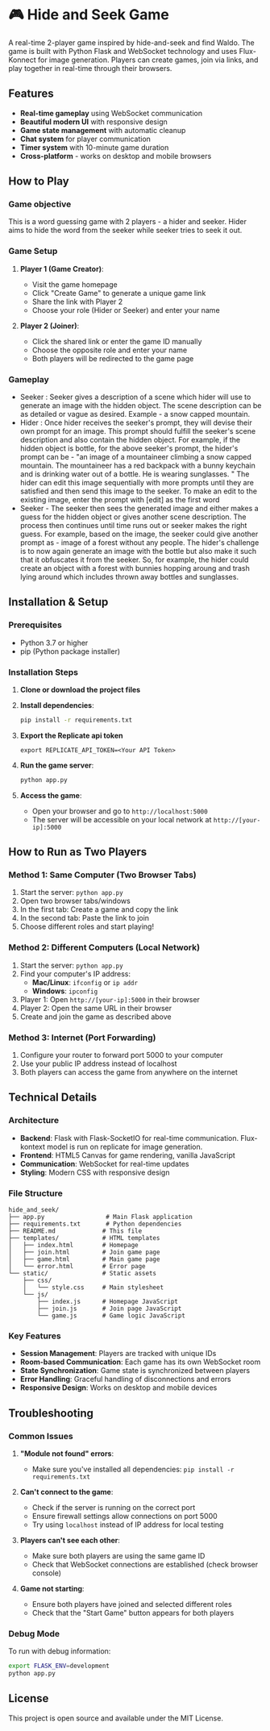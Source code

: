 # 🎮 Hide and Seek Game

A real-time 2-player game inspired by hide-and-seek and find Waldo. The game is built with Python Flask and WebSocket technology and uses Flux-Konnect for image generation. Players can create games, join via links, and play together in real-time through their browsers.

## Features

- **Real-time gameplay** using WebSocket communication
- **Beautiful modern UI** with responsive design
- **Game state management** with automatic cleanup
- **Chat system** for player communication
- **Timer system** with 10-minute game duration
- **Cross-platform** - works on desktop and mobile browsers

## How to Play

### Game objective
This is a word guessing game with 2 players - a hider and seeker. Hider aims to hide the word from the seeker while seeker tries to seek it out.

### Game Setup
1. **Player 1 (Game Creator)**: 
   - Visit the game homepage
   - Click "Create Game" to generate a unique game link
   - Share the link with Player 2
   - Choose your role (Hider or Seeker) and enter your name

2. **Player 2 (Joiner)**:
   - Click the shared link or enter the game ID manually
   - Choose the opposite role and enter your name
   - Both players will be redirected to the game page

### Gameplay
- Seeker : Seeker gives a description of a scene which hider will use to generate an image with the hidden object. The scene description can be as detailed or vague as desired. Example - a snow capped mountain.
- Hider : Once hider receives the seeker's prompt, they will devise their own prompt for an image. This prompt should fulfill the seeker's scene description and also contain the hidden object. For example, if the hidden object is bottle, for the above seeker's prompt, the hider's prompt can be - "an image of a mountaineer climbing a snow capped mountain. The mountaineer has a red backpack with a bunny keychain and is drinking water out of a bottle. He is wearing sunglasses. " 
The hider can edit this image sequentially with more prompts until they are satisfied and then send this image to the seeker. To make an edit to the existing image, enter the prompt with [edit] as the first word
- Seeker - The seeker then sees the generated image and either makes a guess for the hidden object or gives another scene description. The process then continues until time runs out or seeker makes the right guess.
For example, based on the image, the seeker could give another prompt as - image of a forest without any people. The hider's challenge is to now again generate an image with the bottle but also make it such that it obfuscates it from the seeker. So, for example, the hider could create an object with a forest with bunnies hopping aroung and trash lying around which includes thrown away bottles and sunglasses.

## Installation & Setup

### Prerequisites
- Python 3.7 or higher
- pip (Python package installer)

### Installation Steps

1. **Clone or download the project files**

2. **Install dependencies**:
   ```bash
   pip install -r requirements.txt
   ```
3. **Export the Replicate api token**
   ```
   export REPLICATE_API_TOKEN=<Your API Token>
   ```
3. **Run the game server**:
   ```bash
   python app.py
   ```

4. **Access the game**:
   - Open your browser and go to `http://localhost:5000`
   - The server will be accessible on your local network at `http://[your-ip]:5000`

## How to Run as Two Players

### Method 1: Same Computer (Two Browser Tabs)
1. Start the server: `python app.py`
2. Open two browser tabs/windows
3. In the first tab: Create a game and copy the link
4. In the second tab: Paste the link to join
5. Choose different roles and start playing!

### Method 2: Different Computers (Local Network)
1. Start the server: `python app.py`
2. Find your computer's IP address:
   - **Mac/Linux**: `ifconfig` or `ip addr`
   - **Windows**: `ipconfig`
3. Player 1: Open `http://[your-ip]:5000` in their browser
4. Player 2: Open the same URL in their browser
5. Create and join the game as described above

### Method 3: Internet (Port Forwarding)
1. Configure your router to forward port 5000 to your computer
2. Use your public IP address instead of localhost
3. Both players can access the game from anywhere on the internet


## Technical Details

### Architecture
- **Backend**: Flask with Flask-SocketIO for real-time communication. Flux-kontext model is run on replicate for image generation.
- **Frontend**: HTML5 Canvas for game rendering, vanilla JavaScript
- **Communication**: WebSocket for real-time updates
- **Styling**: Modern CSS with responsive design

### File Structure
```
hide_and_seek/
├── app.py                 # Main Flask application
├── requirements.txt       # Python dependencies
├── README.md             # This file
├── templates/            # HTML templates
│   ├── index.html        # Homepage
│   ├── join.html         # Join game page
│   ├── game.html         # Main game page
│   └── error.html        # Error page
└── static/               # Static assets
    ├── css/
    │   └── style.css     # Main stylesheet
    └── js/
        ├── index.js      # Homepage JavaScript
        ├── join.js       # Join page JavaScript
        └── game.js       # Game logic JavaScript
```

### Key Features
- **Session Management**: Players are tracked with unique IDs
- **Room-based Communication**: Each game has its own WebSocket room
- **State Synchronization**: Game state is synchronized between players
- **Error Handling**: Graceful handling of disconnections and errors
- **Responsive Design**: Works on desktop and mobile devices

## Troubleshooting

### Common Issues

1. **"Module not found" errors**:
   - Make sure you've installed all dependencies: `pip install -r requirements.txt`

2. **Can't connect to the game**:
   - Check if the server is running on the correct port
   - Ensure firewall settings allow connections on port 5000
   - Try using `localhost` instead of IP address for local testing

3. **Players can't see each other**:
   - Make sure both players are using the same game ID
   - Check that WebSocket connections are established (check browser console)

4. **Game not starting**:
   - Ensure both players have joined and selected different roles
   - Check that the "Start Game" button appears for both players

### Debug Mode
To run with debug information:
```bash
export FLASK_ENV=development
python app.py
```

## License

This project is open source and available under the MIT License. 